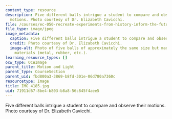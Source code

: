 ```yaml
---
content_type: resource
description: Five different balls intrigue a student to compare and observe their
  motions. Photo courtesy of Dr. Elizabeth Cavicchi.
file: /courses/ec-050-recreate-experiments-from-history-inform-the-future-from-the-past-galileo-january-iap-2010/71911d678be4b803b8a856c845f4aee5_IMG_4185.jpg
file_type: image/jpeg
image_metadata:
  caption: Five different balls intrigue a student to compare and observe their motions.
  credit: Photo courtesy of Dr. Elizabeth Cavicchi.
  image-alt: Photo of five balls of approximately the same size but made up of different
    materials (metal, rubber, etc.).
learning_resource_types: []
ocw_type: OCWImage
parent_title: Motion and Light
parent_type: CourseSection
parent_uid: fbd800a3-3869-b8fd-301e-06d780a7360c
resourcetype: Image
title: IMG_4185.jpg
uid: 71911d67-8be4-b803-b8a8-56c845f4aee5
---
```

Five different balls intrigue a student to compare and observe their motions. Photo courtesy of Dr. Elizabeth Cavicchi.

